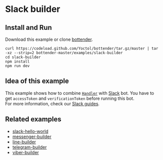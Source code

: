 # Slack builder

## Install and Run

Download this example or clone [bottender](https://github.com/Yoctol/bottender).

```
curl https://codeload.github.com/Yoctol/bottender/tar.gz/master | tar -xz --strip=2 bottender-master/examples/slack-builder
cd slack-builder
npm install
npm run dev
```

## Idea of this example

This example shows how to combine
[`Handler`](https://bottender.js.org/docs/APIReference-Handler) with
[Slack](https://slack.com/) bot. You have to get `accessToken` and `verificationToken` before running
this bot.\
For more information, check our [Slack guides](https://bottender.js.org/docs/Platforms-Slack).

## Related examples

* [slack-hello-world](../slack-hello-world)
* [messenger-builder](../messenger-builder)
* [line-builder](../line-builder)
* [telegram-builder](../telegram-builder)
* [viber-builder](../viber-builder)
